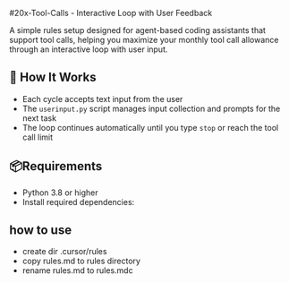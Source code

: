 #20x-Tool-Calls - Interactive Loop with User Feedback

A simple rules setup designed for agent-based coding assistants that support tool calls, helping you maximize your monthly tool call allowance through an interactive loop with user input.

## 🧠 How It Works

- Each cycle accepts text input from the user
- The `userinput.py` script manages input collection and prompts for the next task
- The loop continues automatically until you type `stop` or reach the tool call limit

## 📦Requirements

- Python 3.8 or higher
- Install required dependencies:

## how to use
- create dir .cursor/rules
- copy rules.md to rules directory
- rename rules.md to rules.mdc
